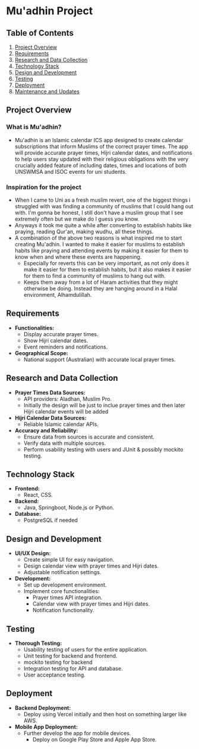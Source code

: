 # Mu'adhin Project

## Table of Contents
1. [Project Overview](#project-overview)
2. [Requirements](#requirements)
3. [Research and Data Collection](#research-and-data-collection)
4. [Technology Stack](#technology-stack)
5. [Design and Development](#design-and-development)
6. [Testing](#testing)
7. [Deployment](#deployment)
8. [Maintenance and Updates](#maintenance-and-updates)

## Project Overview
### What is Mu'adhin?
- Mu'adhin is an Islamic calendar ICS app designed to create calendar subscriptions that inform Muslims of the correct prayer times. The app will provide accurate prayer times, Hijri calendar dates, and notifications to help users stay updated with their religious obligations with the very crucially added feature of including dates, times and locations of both UNSWMSA and ISOC events for uni students.
### Inspiration for the project
- When I came to Uni as a fresh muslim revert, one of the biggest things i struggled with was finding a community of muslims that I could hang out with. I'm gonna be honest, I still don't have a muslim group that I see extremely often but we make do I guess you know.
- Anyways it took me quite a while after converting to establish habits like praying, reading Qur'an, making wudhu, all these things. 
- A combination of the above two reasons is what inspired me to start creating Mu'adhin. I wanted to make it easier for muslims to establish habits like praying and attending events by making it easier for them to know when and where these events are happening.
    - Especially for reverts this can be very important, as not only does it make it easier for them to establish habits, but it also makes it easier for them to find a community of muslims to hang out with.
    - Keeps them away from a lot of Haram activities that they might otherwise be doing. Instead they are hanging around in a Halal environment, Alhamdulillah.

## Requirements
- **Functionalities:**
  - Display accurate prayer times.
  - Show Hijri calendar dates.
  - Event reminders and notifications.
- **Geographical Scope:**
  - National support (Australian) with accurate local prayer times.

## Research and Data Collection
- **Prayer Times Data Sources:**
  - API providers: Aladhan, Muslim Pro.
  - Initially the design will be just to inclue prayer times and then later Hijri calendar events will be added
- **Hijri Calendar Data Sources:**
  - Reliable Islamic calendar APIs.
- **Accuracy and Reliability:**
  - Ensure data from sources is accurate and consistent.
  - Verify data with multiple sources.
  - Perform usability testing with users and JUnit & possibly mockito testing.

## Technology Stack
- **Frontend:**
  - React, CSS.
- **Backend:**
  - Java, Springboot, Node.js or Python.
- **Database:**
  - PostgreSQL if needed

## Design and Development
- **UI/UX Design:**
  - Create simple UI for easy navigation.
  - Design calendar view with prayer times and Hijri dates.
  - Adjustable notification settings.
- **Development:**
  - Set up development environment.
  - Implement core functionalities:
    - Prayer times API integration.
    - Calendar view with prayer times and Hijri dates.
    - Notification functionality.
    
## Testing
- **Thorough Testing:**
    - Usability testing of users for the entire application.
    - Unit testing for backend and frontend.
    - mockito testing for backend
    - Integration testing for API and database.
    - User acceptance testing.
  
## Deployment
- **Backend Deployment:**
  - Deploy using Vercel initially and then host on something larger like AWS.
- **Mobile App Deployment:**
  - Further develop the app for mobile devices.
    - Deploy on Google Play Store and Apple App Store.
